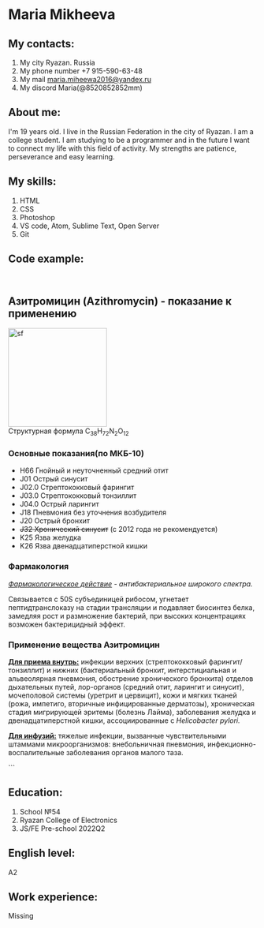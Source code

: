 # Maria Mikheeva #
## My contacts: ##
1. My city Ryazan. Russia
1. My phone number +7 915-590-63-48
1. My mail maria.miheewa2016@yandex.ru
1. My discord Maria(@8520852852mm)
## About me: ##
I'm 19 years old. I live in the Russian Federation in the city of Ryazan. I am a college student. I am studying to be a programmer and in the future I want to connect my life with this field of activity. My strengths are patience, perseverance and easy learning.
## My skills: ##
1. HTML
1. CSS
1. Photoshop
1. VS code, Atom, Sublime Text, Open Server
1. Git
## Code example: ## 
``` ```
<!DOCTYPE html>
<html lang="ru">
	<head>
		<title>Азитромицин</title>
	</head>
	<body>
		<h2>Азитромицин (Azithromycin) - показание к применению</h2>
		<img src="1651.gif" alt="sf" height="200">
		<div>Структурная формула C<sub>38</sub>H<sub>72</sub>N<sub>2</sub>O<sub>12</sub></div>
		<h3>Основные показания(по МКБ-10)</h3>
		<ul>
			<li>H66 Гнойный и неуточненный средний отит</li>
			<li>J01 Острый синусит</li>
			<li>J02.0 Стрептококковый фарингит</li>
			<li>J03.0 Стрептококковый тонзиллит</li>
			<li>J04.0 Острый ларингит</li>
			<li>J18 Пневмония без уточнения возбудителя</li>
			<li>J20 Острый бронхит</li>
			<li><s>J32 Хронический синусит</s> (с 2012 года не рекомендуется)</li>
			<li>K25 Язва желудка</li>
			<li>K26 Язва двенадцатиперстной кишки</li>
		</ul>
		<h3>Фармакология</h3>
		<p><i><u>Фармакологическое действие</u> - антибактериальное широкого спектра.</i></p>
		<p>Связывается с 50S субъединицей рибосом, угнетает пептидтранслоказу на стадии трансляции и подавляет биосинтез белка, замедляя рост и размножение бактерий, при высоких концентрациях возможен бактерицидный эффект.</p>
		<h3>Применение вещества Азитромицин</h3>
		<p><u><b>Для приема внутрь:</b></u> инфекции верхних (стрептококковый фарингит/тонзиллит) и нижних (бактериальный бронхит, интерстициальная и альвеолярная пневмония, обострение хронического бронхита) отделов дыхательных путей, лор-органов (средний отит, ларингит и синусит), мочеполовой системы (уретрит и цервицит), кожи и мягких тканей (рожа, импетиго, вторичные инфицированные дерматозы), хроническая стадия мигрирующей эритемы (болезнь Лайма), заболевания желудка и двенадцатиперстной кишки, ассоциированные с <i>Helicobacter pylori.</i></p>
		<p><u><b>Для инфузий:</b></u> тяжелые инфекции, вызванные чувствительными штаммами микроорганизмов: внебольничная пневмония, инфекционно-воспалительные заболевания органов малого таза.</p>
	</body>
</html>
``` 

## Education: ##
1. School №54
1. Ryazan College of Electronics
1. JS/FE Pre-school 2022Q2
## English level: ##
A2
## Work experience: ##
Missing